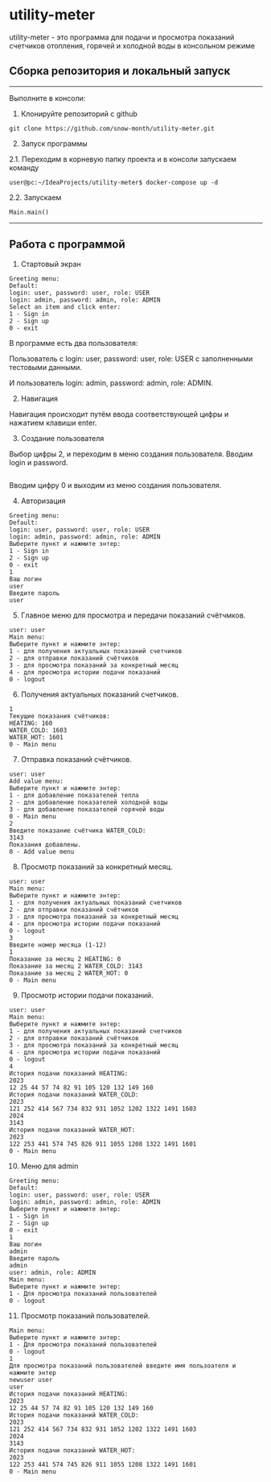 # utility-meter
utility-meter - это программа для подачи и просмотра 
показаний счетчиков отопления, горячей и холодной воды в 
консольном режиме

## Сборка репозитория и локальный запуск
___
Выполните в консоли:

1. Клонируйте репозиторий с github

`git clone https://github.com/snow-month/utility-meter.git`

2. Запуск программы

2.1. Переходим в корневую папку проекта и в консоли запускаем команду

```
user@pc:~/IdeaProjects/utility-meter$ docker-compose up -d
```
2.2. Запускаем 

`Main.main()`

---

## Работа с программой
1. Стартовый экран

```
Greeting menu:
Default:
login: user, password: user, role: USER
login: admin, password: admin, role: ADMIN
Select an item and click enter:
1 - Sign in
2 - Sign up
0 - exit
```
В программе есть два пользователя:

Пользователь с login: user, password: user, role: USER с заполненными тестовыми данными.

И пользователь login: admin, password: admin, role: ADMIN.

2. Навигация

Навигация происходит путём ввода соответствующей цифры и нажатием клавиши enter.

3. Создание пользователя

Выбор цифры 2, и переходим в меню создания пользователя.
Вводим login и password.

```

```
Вводим цифру 0 и выходим из меню создания пользователя.

4. Авторизация

```
Greeting menu:
Default:
login: user, password: user, role: USER
login: admin, password: admin, role: ADMIN
Выберите пункт и нажмите энтер:
1 - Sign in
2 - Sign up
0 - exit
1
Ваш логин
user
Введите пароль
user
```
5. Главное меню для просмотра и передачи показаний счётчмков.

```
user: user
Main menu:
Выберите пункт и нажмите энтер:
1 - для получения актуальных показаний счетчиков
2 - для отправки показаний счётчиков
3 - для просмотра показаний за конкретный месяц
4 - для просмотра истории подачи показаний
0 - logout
```
6. Получения актуальных показаний счетчиков.
```
1
Текущие показания счётчиков:
HEATING: 160
WATER_COLD: 1603
WATER_HOT: 1601
0 - Main menu
```
7. Отправка показаний счётчиков.
```
user: user
Add value menu:
Выберите пункт и нажмите энтер:
1 - для добавление показателей тепла
2 - для добавление показателей холодной воды
3 - для добавление показателей горячей воды
0 - Main menu
2
Введите показание счётчика WATER_COLD:
3143
Показания добавлены.
0 - Add value menu
```
8. Просмотр показаний за конкретный месяц.
```
user: user
Main menu:
Выберите пункт и нажмите энтер:
1 - для получения актуальных показаний счетчиков
2 - для отправки показаний счётчиков
3 - для просмотра показаний за конкретный месяц
4 - для просмотра истории подачи показаний
0 - logout
3
Введите номер месяца (1-12)
1
Показание за месяц 2 HEATING: 0
Показание за месяц 2 WATER_COLD: 3143
Показание за месяц 2 WATER_HOT: 0
0 - Main menu
```
9. Просмотр истории подачи показаний.
```
user: user
Main menu:
Выберите пункт и нажмите энтер:
1 - для получения актуальных показаний счетчиков
2 - для отправки показаний счётчиков
3 - для просмотра показаний за конкретный месяц
4 - для просмотра истории подачи показаний
0 - logout
4
История подачи показаний HEATING:
2023
12 25 44 57 74 82 91 105 120 132 149 160 
История подачи показаний WATER_COLD:
2023
121 252 414 567 734 832 931 1052 1202 1322 1491 1603 
2024
3143 
История подачи показаний WATER_HOT:
2023
122 253 441 574 745 826 911 1055 1208 1322 1491 1601 
0 - Main menu
```
10. Меню для admin
```
Greeting menu:
Default:
login: user, password: user, role: USER
login: admin, password: admin, role: ADMIN
Выберите пункт и нажмите энтер:
1 - Sign in
2 - Sign up
0 - exit
1
Ваш логин
admin
Введите пароль
admin
user: admin, role: ADMIN
Main menu:
Выберите пункт и нажмите энтер:
1 - Для просмотра показаний пользователей
0 - logout
```
11. Просмотр показаний пользователей.
```
Main menu:
Выберите пункт и нажмите энтер:
1 - Для просмотра показаний пользователей
0 - logout
1
Для просмотра показаний пользователей введите имя пользоателя и нажмите энтер
newuser user 
user
История подачи показаний HEATING:
2023
12 25 44 57 74 82 91 105 120 132 149 160 
История подачи показаний WATER_COLD:
2023
121 252 414 567 734 832 931 1052 1202 1322 1491 1603 
2024
3143 
История подачи показаний WATER_HOT:
2023
122 253 441 574 745 826 911 1055 1208 1322 1491 1601 
0 - Main menu
```

